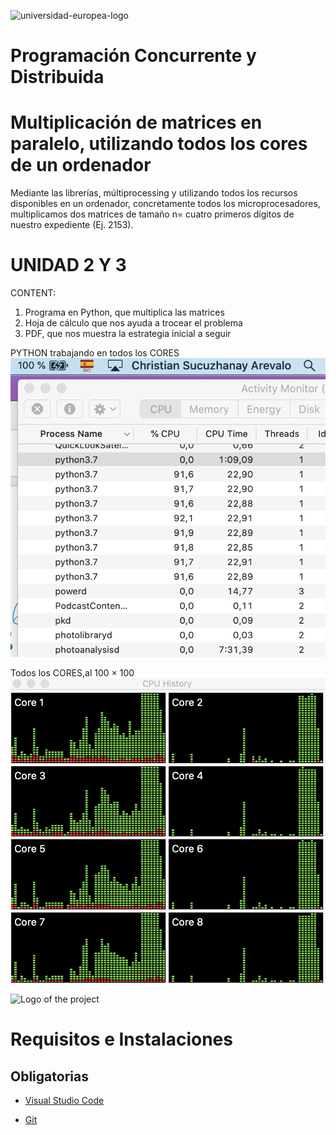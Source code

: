 ![universidad-europea-logo](https://user-images.githubusercontent.com/17354471/218064896-b8411ee7-5cec-4e97-8a71-216a4e6f3bf4.png)
# Programación Concurrente y Distribuida #
# Multiplicación de matrices en paralelo, utilizando todos los cores de un ordenador
Mediante las librerías, múltiprocessing y utilizando todos los recursos disponibles en un ordenador, concretamente todos los microprocesadores, multiplicamos dos matrices de tamaño n= cuatro primeros dígitos de nuestro expediente (Ej. 2153).
# UNIDAD 2 Y 3 #

CONTENT:
1. Programa en Python, que multiplica las matrices 
2. Hoja de cálculo que nos ayuda a trocear el problema
3. PDF, que nos muestra la estrategia inicial a seguir


PYTHON trabajando en todos los CORES
 ![Design](https://github.com/sukuzhanay/multicore-multiprocessing/blob/main/python%20trabajando%20en%20paralelo.png)

Todos los CORES,al 100 × 100
![Todos los cores](https://github.com/sukuzhanay/multicore-multiprocessing/blob/main/todos%20los%20cores%20multiplicando.png)

![Logo of the project](https://github.com/sukuzhanay/tfginder/blob/main/UEM-logo.png)

# Requisitos e Instalaciones

## Obligatorias

* [Visual Studio Code](https://code.visualstudio.com/)


* [Git](https://git-scm.com/)


